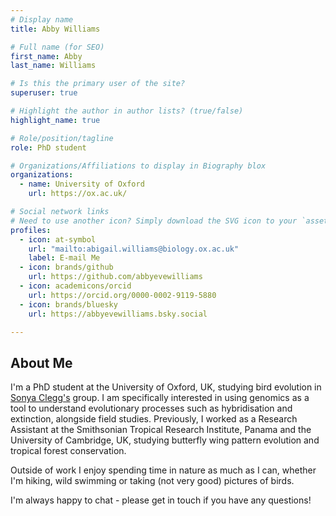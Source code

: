 ```yaml
---
# Display name
title: Abby Williams

# Full name (for SEO)
first_name: Abby
last_name: Williams

# Is this the primary user of the site?
superuser: true

# Highlight the author in author lists? (true/false)
highlight_name: true

# Role/position/tagline
role: PhD student

# Organizations/Affiliations to display in Biography blox
organizations:
  - name: University of Oxford
    url: https://ox.ac.uk/

# Social network links
# Need to use another icon? Simply download the SVG icon to your `assets/media/icons/` folder.
profiles:
  - icon: at-symbol
    url: "mailto:abigail.williams@biology.ox.ac.uk"
    label: E-mail Me
  - icon: brands/github
    url: https://github.com/abbyevewilliams
  - icon: academicons/orcid
    url: https://orcid.org/0000-0002-9119-5880
  - icon: brands/bluesky
    url: https://abbyevewilliams.bsky.social

---
```


## About Me

I'm a PhD student at the University of Oxford, UK, studying bird evolution in [Sonya Clegg's](https://www.biology.ox.ac.uk/people/sonya-clegg) group. I am specifically interested in using genomics as a tool to understand evolutionary processes such as hybridisation and extinction, alongside field studies. Previously, I worked as a Research Assistant at the Smithsonian Tropical Research Institute, Panama and the University of Cambridge, UK, studying butterfly wing pattern evolution and tropical forest conservation.

Outside of work I enjoy spending time in nature as much as I can, whether I'm hiking, wild swimming or taking (not very good) pictures of birds.

I'm always happy to chat - please get in touch if you have any questions!